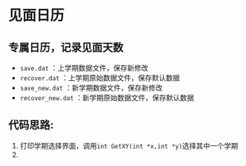 见面日历
========
专属日历，记录见面天数
--------

* `save.dat` ：上学期数据文件，保存新修改
* `recover.dat` ：上学期原始数据文件，保存默认数据
* `save_new.dat` ：新学期数据文件，保存新修改
* `recover_new.dat` ：新学期原始数据文件，保存默认数据

代码思路:
--------
1. 打印学期选择界面，调用`int GetXY(int *x,int *y)`选择其中一个学期
2. 
